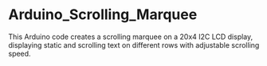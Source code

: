 # Arduino_Scrolling_Marquee
This Arduino code creates a scrolling marquee on a 20x4 I2C LCD display, displaying static and scrolling text on different rows with adjustable scrolling speed.
